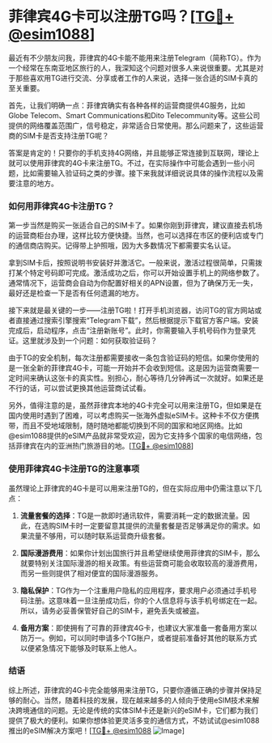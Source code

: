 # 菲律宾4G卡可以注册TG吗？[[TG💪+ @esim1088](https://t.me/s/esim1088)]

最近有不少朋友问我，菲律宾的4G卡能不能用来注册Telegram（简称TG）。作为一个经常在东南亚地区旅行的人，我深知这个问题对很多人来说很重要。尤其是对于那些喜欢用TG进行交流、分享或者工作的人来说，选择一张合适的SIM卡真的至关重要。

首先，让我们明确一点：菲律宾确实有各种各样的运营商提供4G服务，比如Globe Telecom、Smart Communications和Dito Telecommunity等。这些公司提供的网络覆盖范围广，信号稳定，非常适合日常使用。那么问题来了，这些运营商的SIM卡是否支持注册TG呢？

答案是肯定的！只要你的手机支持4G网络，并且能够正常连接到互联网，理论上就可以使用菲律宾的4G卡来注册TG。不过，在实际操作中可能会遇到一些小问题，比如需要输入验证码之类的步骤。接下来我就详细说说具体的操作流程以及需要注意的地方。

### 如何用菲律宾4G卡注册TG？

第一步当然是购买一张适合自己的SIM卡了。如果你刚到菲律宾，建议直接去机场的运营商柜台办理，这样比较方便快捷。当然，也可以选择在市区的便利店或专门的通信商店购买。记得带上护照哦，因为大多数情况下都需要实名认证。

拿到SIM卡后，按照说明书安装好并激活它。一般来说，激活过程很简单，只需拨打某个特定号码即可完成。激活成功之后，你可以开始设置手机上的网络参数了。通常情况下，运营商会自动为你配置好相关的APN设置，但为了确保万无一失，最好还是检查一下是否有任何遗漏的地方。

接下来就是最关键的一步——注册TG啦！打开手机浏览器，访问TG的官方网站或者直接通过搜索引擎搜索“Telegram下载”，然后根据提示下载官方客户端。安装完成后，启动程序，点击“注册新账号”。此时，你需要输入手机号码作为登录凭证。这里就涉及到一个问题：如何获取验证码？

由于TG的安全机制，每次注册都需要接收一条包含验证码的短信。如果你使用的是一张全新的菲律宾4G卡，可能一开始并不会收到短信。这是因为运营商需要一定时间来确认这张卡的真实性。别担心，耐心等待几分钟再试一次就好。如果还是不行的话，可以尝试更换其他运营商试试看。

另外，值得注意的是，虽然菲律宾本地的4G卡完全可以用来注册TG，但如果是在国内使用时遇到了困难，可以考虑购买一张海外虚拟eSIM卡。这种卡不仅方便携带，而且不受地域限制，随时随地都能切换到不同的国家和地区网络。比如@esim1088提供的eSIM产品就非常受欢迎，因为它支持多个国家的电信网络，包括菲律宾在内的亚洲热门旅游目的地。[[TG💪+ @esim1088](https://t.me/s/esim1088)]

### 使用菲律宾4G卡注册TG的注意事项

虽然理论上菲律宾的4G卡是可以用来注册TG的，但在实际应用中仍需注意以下几点：

1. **流量套餐的选择**：TG是一款即时通讯软件，需要消耗一定的数据流量。因此，在选购SIM卡时一定要留意其提供的流量套餐是否足够满足你的需求。如果流量不够用，可以随时联系运营商升级套餐。

2. **国际漫游费用**：如果你计划出国旅行并且希望继续使用菲律宾的SIM卡，那么就要特别关注国际漫游的相关政策。有些运营商可能会收取较高的漫游费用，而另一些则提供了相对便宜的国际漫游服务。

3. **隐私保护**：TG作为一个注重用户隐私的应用程序，要求用户必须通过手机号码注册。这意味着一旦注册成功后，你的个人信息将与该手机号绑定在一起。所以，请务必妥善保管好自己的SIM卡，避免丢失或被盗。

4. **备用方案**：即使拥有了可靠的菲律宾4G卡，也建议大家准备一套备用方案以防万一。例如，可以同时申请多个TG账户，或者提前准备好其他的联系方式以便紧急情况下能够及时联系上他人。

### 结语

综上所述，菲律宾的4G卡完全能够用来注册TG，只要你遵循正确的步骤并保持足够的耐心。当然，随着科技的发展，现在越来越多的人倾向于使用eSIM技术来解决跨境通信的问题。无论是传统的实体SIM卡还是新兴的eSIM卡，它们都为我们提供了极大的便利。如果你想体验更灵活多变的通信方式，不妨试试@esim1088推出的eSIM解决方案吧！[[TG💪+ @esim1088](https://t.me/s/esim1088) ![Image](https://i.postimg.cc/4NQfJmqS/Snipaste-2025-05-13-00-14-12.png)]